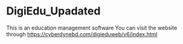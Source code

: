 # DigiEdu_Upadated
This is an education management software
You can visit the website through https://cyberdynebd.com/digieduweb/v6/index.html
